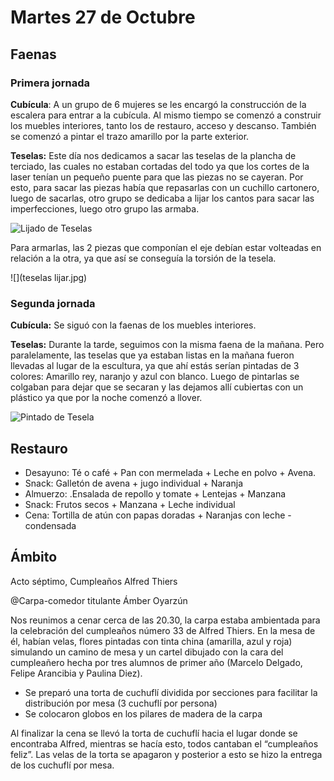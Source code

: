 # Martes 27 de Octubre

## Faenas

### Primera jornada

**Cubícula**: A un grupo de 6 mujeres se les encargó la construcción de la escalera para entrar a la cubícula. Al mismo tiempo se comenzó a construir los muebles interiores, tanto los de restauro, acceso y descanso.
También se comenzó a pintar el trazo amarillo por la parte exterior.


**Teselas:** Este día nos dedicamos a sacar las teselas de la plancha de terciado, las cuales no estaban cortadas del todo ya que los cortes de la laser tenían un pequeño puente para que las piezas no se cayeran. Por esto, para sacar las piezas había que repasarlas con un cuchillo cartonero, luego de sacarlas, otro grupo se dedicaba a lijar los cantos para sacar las imperfecciones, luego otro grupo las armaba.

![Lijado de Teselas](img/obra/DSC05741.JPG)

Para armarlas, las 2 piezas que componían el eje debían estar volteadas en relación a la otra, ya que así se conseguía la torsión de la tesela.


![](teselas lijar.jpg)

### Segunda jornada
**Cubícula:** Se siguó con la faenas de los muebles interiores.

**Teselas:** Durante la tarde, seguimos con la misma faena de la mañana. Pero paralelamente, las teselas que ya estaban listas en la mañana fueron llevadas al lugar de la escultura, ya que ahí estás serían pintadas de 3 colores: Amarillo rey, naranjo y azul con blanco. Luego de pintarlas se colgaban para dejar que se secaran y las dejamos allí cubiertas con un plástico ya que por la noche comenzó a llover.

![Pintado de Tesela](img/obra/DSC05837.JPG)

## Restauro

- Desayuno: Té o café + Pan con mermelada + Leche en polvo + Avena.
- Snack: Galletón de avena + jugo individual + Naranja
- Almuerzo: .Ensalada de repollo y tomate + Lentejas + Manzana
- Snack: Frutos secos + Manzana + Leche individual
- Cena: Tortilla de atún con papas doradas + Naranjas con leche - condensada

## Ámbito

Acto séptimo, Cumpleaños Alfred Thiers

@Carpa-comedor titulante Ámber Oyarzún

Nos reunimos a cenar cerca de las 20.30, la carpa estaba ambientada para la celebración del cumpleaños número 33 de Alfred Thiers.
En la mesa de él, habían velas, flores pintadas con tinta china (amarilla, azul y roja) simulando un camino de mesa y un cartel dibujado con la cara del cumpleañero hecha por tres alumnos de primer año (Marcelo Delgado, Felipe Arancibia y Paulina Diez).

* Se preparó una torta de cuchuflí dividida por secciones para facilitar la distribución por mesa (3 cuchuflí por persona)
* Se colocaron globos en los pilares de madera de la carpa

Al finalizar la cena se llevó la torta de cuchuflí hacia el lugar donde se encontraba Alfred, mientras se hacía esto, todos cantaban el “cumpleaños feliz”. Las velas de la torta se apagaron y posterior a esto se hizo la entrega de los cuchuflí por mesa.









